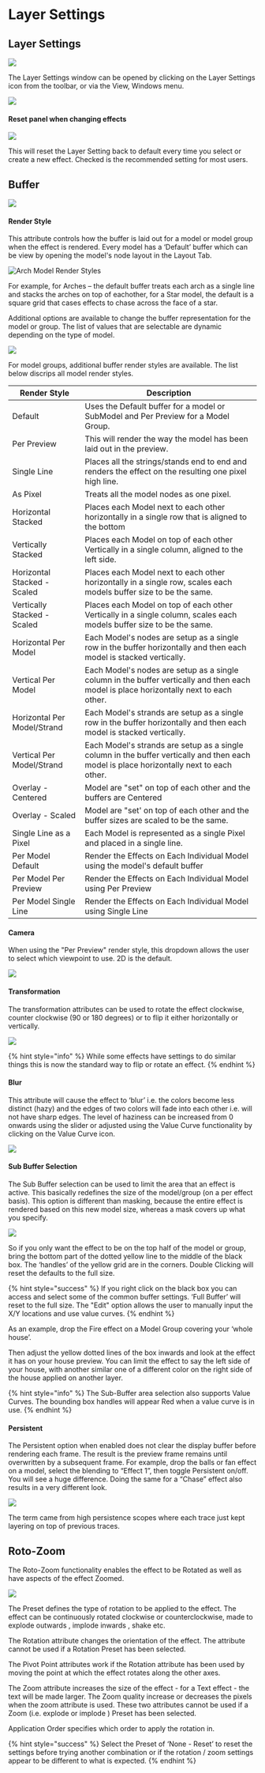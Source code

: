 # Layer Settings

## Layer Settings

![](<../../../.gitbook/assets/image (310).png>)

The Layer Settings window can be opened by clicking on the Layer Settings icon from the toolbar, or via the View, Windows menu.

![](<../../../.gitbook/assets/image (36) (1).png>)

#### Reset panel when changing effects

![](<../../../.gitbook/assets/image (545).png>)

This will reset the Layer Setting back to default every time you select or create a new effect. Checked is the recommended setting for most users.

## Buffer

![](<../../../.gitbook/assets/image (334).png>)

#### Render Style

This attribute controls how the buffer is laid out for a model or model group when the effect is rendered. Every model has a ‘Default’ buffer which can be view by opening the model's node layout in the Layout Tab.

![Arch Model Render Styles ](<../../../.gitbook/assets/image (307) (1).png>)

For example, for Arches – the default buffer treats each arch as a single line and stacks the arches on top of eachother, for a Star model, the default is a square grid that cases effects to chase across the face of a star.

Additional options are available to change the buffer representation for the model or group. The list of values that are selectable are dynamic depending on the type of model.

![](<../../../.gitbook/assets/image (695).png>)

For model groups, additional buffer render styles are available. The list below discrips all model render styles.

| Render Style                | ​Description                                                                                                                             |
| --------------------------- | ---------------------------------------------------------------------------------------------------------------------------------------- |
| Default                     | Uses the Default buffer for a model or SubModel and Per Preview for a Model Group.                                                       |
| Per Preview                 | This will render the way the model has been laid out in the preview.                                                                     |
| Single Line                 | Places all the strings/stands end to end and renders the effect on the resulting one pixel high line.                                    |
| As Pixel                    | Treats all the model nodes as one pixel.                                                                                                 |
| Horizontal Stacked          | Places each Model next to each other horizontally in a single row that is aligned to the bottom                                          |
| Vertically Stacked          | Places each Model on top of each other Vertically in a single column, aligned to the left side.                                          |
| Horizontal Stacked - Scaled | Places each Model next to each other horizontally in a single row, scales  each models buffer size to be the same.                       |
| Vertically Stacked - Scaled | Places each Model on top of each other Vertically in a single column, scales  each models buffer size to be the same.                    |
| Horizontal Per Model        | Each Model's nodes are setup as a single row in the buffer horizontally and then each model is stacked vertically.                       |
| Vertical Per Model          | Each Model's nodes are setup as a single column in the buffer vertically and then each model is place horizontally next to each other.   |
| Horizontal Per Model/Strand | Each Model's strands are setup as a single row in the buffer horizontally and then each model is stacked vertically.                     |
| Vertical Per Model/Strand   | Each Model's strands are setup as a single column in the buffer vertically and then each model is place horizontally next to each other. |
| Overlay -  Centered         | Model are "set" on top of each other and the buffers are Centered                                                                        |
| Overlay - Scaled            | Model are "set' on top of each other and the buffer sizes are scaled to be the same.                                                     |
| Single Line as a Pixel      | Each Model is represented as a single Pixel and placed in a single line.                                                                 |
| Per Model Default           | Render the Effects on Each Individual Model using the model's default buffer                                                             |
| Per Model Per Preview       | Render the Effects on Each Individual Model using Per Preview                                                                            |
| Per Model Single Line       | Render the Effects on Each Individual Model using Single Line                                                                            |

#### Camera

When using the "Per Preview" render style, this dropdown allows the user to select which viewpoint to use. 2D is the default.

![](<../../../.gitbook/assets/image (214).png>)

#### Transformation

The transformation attributes can be used to rotate the effect clockwise, counter clockwise (90 or 180 degrees) or to flip it either horizontally or vertically.

![](<../../../.gitbook/assets/image (100) (1).png>)

{% hint style="info" %}
While some effects have settings to do similar things this is now the standard way to flip or rotate an effect.
{% endhint %}

#### Blur

This attribute will cause the effect to ‘blur’ i.e. the colors become less distinct (hazy) and the edges of two colors will fade into each other i.e. will not have sharp edges. The level of haziness can be increased from 0 onwards using the slider or adjusted using the Value Curve functionality by clicking on the Value Curve icon.

![](<../../../.gitbook/assets/image (408).png>)

#### Sub Buffer Selection

The Sub Buffer selection can be used to limit the area that an effect is active. This basically redefines the size of the model/group (on a per effect basis). This option is different than masking, because the entire effect is rendered based on this new model size, whereas a mask covers up what you specify.

![](<../../../.gitbook/assets/image (648) (1).png>)

So if you only want the effect to be on the top half of the model or group, bring the bottom part of the dotted yellow line to the middle of the black box. The ‘handles’ of the yellow grid are in the corners. Double Clicking will reset the defaults to the full size.

{% hint style="success" %}
If you right click on the black box you can access and select some of the common buffer settings. ‘Full Buffer’ will reset to the full size. The "Edit" option allows the user to manually input the X/Y locations and use value curves.
{% endhint %}

As an example, drop the Fire effect on a Model Group covering your ‘whole house’.

Then adjust the yellow dotted lines of the box inwards and look at the effect it has on your house preview. You can limit the effect to say the left side of your house, with another similar one of a different color on the right side of the house applied on another layer.

{% hint style="info" %}
The Sub-Buffer area selection also supports Value Curves. The bounding box handles will appear Red when a value curve is in use.
{% endhint %}

#### Persistent

The Persistent option when enabled does not clear the display buffer before rendering each frame. The result is the preview frame remains until overwritten by a subsequent frame. For example, drop the balls or fan effect on a model, select the blending to “Effect 1”, then toggle Persistent on/off. You will see a huge difference. Doing the same for a “Chase” effect also results in a very different look.

![](<../../../.gitbook/assets/image (600).png>)

The term came from high persistence scopes where each trace just kept layering on top of previous traces.

## Roto-Zoom

The Roto-Zoom functionality enables the effect to be Rotated as well as have aspects of the effect Zoomed.

![](<../../../.gitbook/assets/image (676) (1).png>)

The Preset defines the type of rotation to be applied to the effect. The effect can be continuously rotated clockwise or counterclockwise, made to explode outwards , implode inwards , shake etc.

The Rotation attribute changes the orientation of the effect. The attribute cannot be used if a Rotation Preset has been selected.

The Pivot Point attributes work if the Rotation attribute has been used by moving the point at which the effect rotates along the other axes.

The Zoom attribute increases the size of the effect - for a Text effect - the text will be made larger. The Zoom quality increase or decreases the pixels when the zoom attribute is used. These two attributes cannot be used if a Zoom (i.e. explode or implode ) Preset has been selected.

Application Order specifies which order to apply the rotation in.

{% hint style="success" %}
Select the Preset of ‘None - Reset’ to reset the settings before trying another combination or if the rotation / zoom settings appear to be different to what is expected.
{% endhint %}
